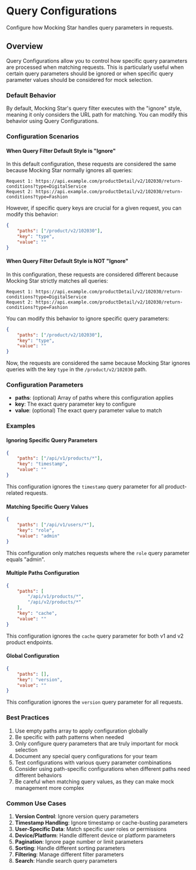# Query Configurations

Configure how Mocking Star handles query parameters in requests.

## Overview

Query Configurations allow you to control how specific query parameters are processed when matching requests. This is particularly useful when certain query parameters should be ignored or when specific query parameter values should be considered for mock selection.

### Default Behavior

By default, Mocking Star's query filter executes with the "ignore" style, meaning it only considers the URL path for matching. You can modify this behavior using Query Configurations.

### Configuration Scenarios

#### When Query Filter Default Style is "Ignore"

In this default configuration, these requests are considered the same because Mocking Star normally ignores all queries:

```
Request 1: https://api.example.com/productDetail/v2/102030/return-conditions?type=DigitalService
Request 2: https://api.example.com/productDetail/v2/102030/return-conditions?type=Fashion
```

However, if specific query keys are crucial for a given request, you can modify this behavior:

```json
{
    "paths": ["/product/v2/102030"],
    "key": "type",
    "value": ""
}
```

#### When Query Filter Default Style is NOT "Ignore"

In this configuration, these requests are considered different because Mocking Star strictly matches all queries:

```
Request 1: https://api.example.com/productDetail/v2/102030/return-conditions?type=DigitalService
Request 2: https://api.example.com/productDetail/v2/102030/return-conditions?type=Fashion
```

You can modify this behavior to ignore specific query parameters:

```json
{
    "paths": ["/product/v2/102030"],
    "key": "type",
    "value": ""
}
```

Now, the requests are considered the same because Mocking Star ignores queries with the key `type` in the `/product/v2/102030` path.

### Configuration Parameters

- **paths**: (optional) Array of paths where this configuration applies
- **key**: The exact query parameter key to configure
- **value**: (optional) The exact query parameter value to match

### Examples

#### Ignoring Specific Query Parameters

```json
{
    "paths": ["/api/v1/products/*"],
    "key": "timestamp",
    "value": ""
}
```

This configuration ignores the `timestamp` query parameter for all product-related requests.

#### Matching Specific Query Values

```json
{
    "paths": ["/api/v1/users/*"],
    "key": "role",
    "value": "admin"
}
```

This configuration only matches requests where the `role` query parameter equals "admin".

#### Multiple Paths Configuration

```json
{
    "paths": [
        "/api/v1/products/*",
        "/api/v2/products/*"
    ],
    "key": "cache",
    "value": ""
}
```

This configuration ignores the `cache` query parameter for both v1 and v2 product endpoints.

#### Global Configuration

```json
{
    "paths": [],
    "key": "version",
    "value": ""
}
```

This configuration ignores the `version` query parameter for all requests.

### Best Practices

1. Use empty paths array to apply configuration globally
2. Be specific with path patterns when needed
3. Only configure query parameters that are truly important for mock selection
4. Document any special query configurations for your team
5. Test configurations with various query parameter combinations
6. Consider using path-specific configurations when different paths need different behaviors
7. Be careful when matching query values, as they can make mock management more complex

### Common Use Cases

1. **Version Control**: Ignore version query parameters
2. **Timestamp Handling**: Ignore timestamp or cache-busting parameters
3. **User-Specific Data**: Match specific user roles or permissions
4. **Device/Platform**: Handle different device or platform parameters
5. **Pagination**: Ignore page number or limit parameters
6. **Sorting**: Handle different sorting parameters
7. **Filtering**: Manage different filter parameters
8. **Search**: Handle search query parameters
